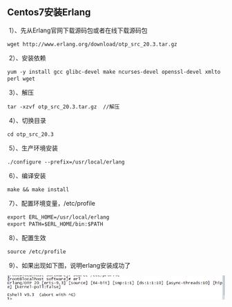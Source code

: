 ## Centos7安装Erlang

​	1）、先从Erlang官网下载源码包或者在线下载源码包

```
wget http://www.erlang.org/download/otp_src_20.3.tar.gz
```

​	2）、安装依赖

```
yum -y install gcc glibc-devel make ncurses-devel openssl-devel xmlto perl wget
```

​	3）、解压

```
tar -xzvf otp_src_20.3.tar.gz  //解压
```

​	4）、切换目录

```
cd otp_src_20.3
```

​	5）、生产环境安装

```
./configure --prefix=/usr/local/erlang
```

​	6）、编译安装

```
make && make install
```

​	7）、配置环境变量，/etc/profile

```
export ERL_HOME=/usr/local/erlang
export PATH=$ERL_HOME/bin:$PATH
```

​	8）、配置生效

```
source /etc/profile
```

​	9）、如果出现如下图，说明erlang安装成功了

![](images/erlang安装成功.png)